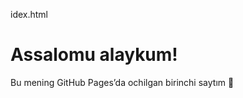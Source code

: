 idex.html
<!doctype html>
<html lang="uz">
<head>
  <meta charset="utf-8">
  <title>Mening birinchi saytım</title>
</head>
<body>
  <h1>Assalomu alaykum!</h1>
  <p>Bu mening GitHub Pages’da ochilgan birinchi saytım 🚀</p>
</body>
</html>
